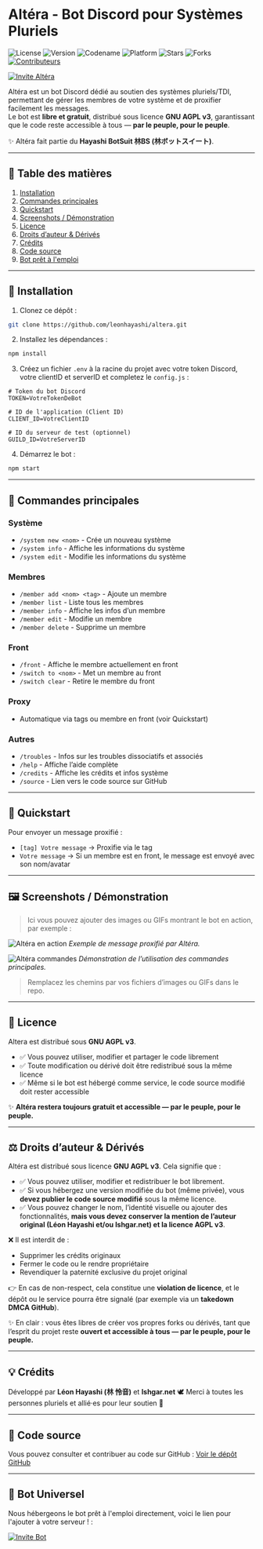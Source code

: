 # Altéra - Bot Discord pour Systèmes Pluriels

![License](https://img.shields.io/badge/License-AGPLv3-blue.svg)
![Version](https://img.shields.io/badge/Version-2.3.8-purple)
![Codename](https://img.shields.io/badge/Codename-noche-black)
![Platform](https://img.shields.io/badge/Platform-Discord-blueviolet)
![Stars](https://img.shields.io/github/stars/leonhayashi/altera?style=flat-square&color=yellow)
![Forks](https://img.shields.io/github/forks/leonhayashi/altera?style=flat-square)
[![Contributeurs](https://img.shields.io/github/contributors/leonhayashi/altera?style=flat-square&color=green)](https://github.com/leonhayashi/altera/graphs/contributors)

[![Invite Altéra](https://img.shields.io/badge/Invite%20Altéra-5865F2?style=for-the-badge&logo=discord&logoColor=white)](https://discord.com/oauth2/authorize?client_id=1413781657458053191&scope=bot%20applications.commands&permissions=8)

Altéra est un bot Discord dédié au soutien des systèmes pluriels/TDI, permettant de gérer les membres de votre système et de proxifier facilement les messages.  
Le bot est **libre et gratuit**, distribué sous licence **GNU AGPL v3**, garantissant que le code reste accessible à tous — **par le peuple, pour le peuple**.  

✨ Altéra fait partie du **Hayashi BotSuit 林BS (林ボットスイート)**.

---

## 📑 Table des matières

1. [Installation](#-installation)  
2. [Commandes principales](#-commandes-principales)  
3. [Quickstart](#-quickstart)  
4. [Screenshots / Démonstration](#-screenshots--démonstration)  
5. [Licence](#-licence)
6. [Droits d’auteur & Dérivés](#-droits-d'auteur-&-dérivés)
7. [Crédits](#-crédits)  
8. [Code source](#-code-source)
9. [Bot prêt à l'emploi](#-bot-universel)


---

## 🚀 Installation

1. Clonez ce dépôt :
```bash
git clone https://github.com/leonhayashi/altera.git
````

2. Installez les dépendances :

```bash
npm install
```

3. Créez un fichier `.env` à la racine du projet avec votre token Discord, votre clientID et serverID et completez le `config.js` :

```
# Token du bot Discord
TOKEN=VotreTokenDeBot

# ID de l'application (Client ID)
CLIENT_ID=VotreClientID

# ID du serveur de test (optionnel)
GUILD_ID=VotreServerID
```

4. Démarrez le bot :

```bash
npm start
```

---

## 📝 Commandes principales

### Système

* `/system new <nom>` - Crée un nouveau système
* `/system info` - Affiche les informations du système
* `/system edit` - Modifie les informations du système

### Membres

* `/member add <nom> <tag>` - Ajoute un membre
* `/member list` - Liste tous les membres
* `/member info` - Affiche les infos d’un membre
* `/member edit` - Modifie un membre
* `/member delete` - Supprime un membre

### Front

* `/front` - Affiche le membre actuellement en front
* `/switch to <nom>` - Met un membre au front
* `/switch clear` - Retire le membre du front

### Proxy

* Automatique via tags ou membre en front (voir Quickstart)

### Autres

* `/troubles` - Infos sur les troubles dissociatifs et associés
* `/help` - Affiche l’aide complète
* `/credits` - Affiche les crédits et infos système
* `/source` - Lien vers le code source sur GitHub

---

## 🚀 Quickstart

Pour envoyer un message proxifié :

* `[tag] Votre message` → Proxifie via le tag
* `Votre message` → Si un membre est en front, le message est envoyé avec son nom/avatar

---

## 🖼 Screenshots / Démonstration

> Ici vous pouvez ajouter des images ou GIFs montrant le bot en action, par exemple :

![Altéra en action](./screenshots/front-example.gif)
*Exemple de message proxifié par Altéra.*

![Altéra commandes](./screenshots/commands-example.gif)
*Démonstration de l’utilisation des commandes principales.*

> Remplacez les chemins par vos fichiers d’images ou GIFs dans le repo.

---

## 📜 Licence

Altera est distribué sous **GNU AGPL v3**.

* ✅ Vous pouvez utiliser, modifier et partager le code librement
* ✅ Toute modification ou dérivé doit être redistribué sous la même licence
* ✅ Même si le bot est hébergé comme service, le code source modifié doit rester accessible

✨ **Altéra restera toujours gratuit et accessible — par le peuple, pour le peuple.**

---

## ⚖️ Droits d’auteur & Dérivés

Altéra est distribué sous licence **GNU AGPL v3**. Cela signifie que :

* ✅ Vous pouvez utiliser, modifier et redistribuer le bot librement.  
* ✅ Si vous hébergez une version modifiée du bot (même privée), vous **devez publier le code source modifié** sous la même licence.  
* ✅ Vous pouvez changer le nom, l’identité visuelle ou ajouter des fonctionnalités, **mais vous devez conserver la mention de l’auteur original (Léon Hayashi et/ou Ishgar.net) et la licence AGPL v3**.  

❌ Il est interdit de :  
* Supprimer les crédits originaux  
* Fermer le code ou le rendre propriétaire  
* Revendiquer la paternité exclusive du projet original  

👉 En cas de non-respect, cela constitue une **violation de licence**, et le dépôt ou le service pourra être signalé (par exemple via un **takedown DMCA GitHub**).  

✨ En clair : vous êtes libres de créer vos propres forks ou dérivés, tant que l’esprit du projet reste **ouvert et accessible à tous — par le peuple, pour le peuple.**

---

## 💡 Crédits

Développé par **Léon Hayashi (林 怜音)** et **Ishgar.net** 🕊️
Merci à toutes les personnes pluriels et allié·es pour leur soutien 💜

---

## 📂 Code source

Vous pouvez consulter et contribuer au code sur GitHub :
[Voir le dépôt GitHub](https://github.com/leonhayashi/altera)

---

## 📂 Bot Universel

Nous hébergeons le bot prêt à l'emploi directement, voici le lien pour l'ajouter à votre serveur ! :

[![Invite Bot](https://img.shields.io/badge/Invite%20Altéra-5865F2?style=for-the-badge&logo=discord&logoColor=white)](https://discord.com/oauth2/authorize?client_id=1413781657458053191&scope=bot%20applications.commands&permissions=8)
